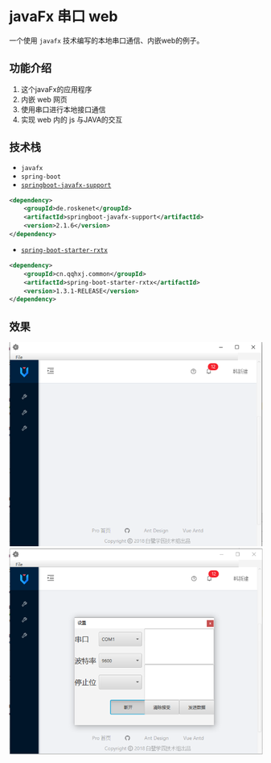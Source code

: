 # javaFx 串口 web 

一个使用 `javafx` 技术编写的本地串口通信、内嵌web的例子。

## 功能介绍

1. 这个javaFx的应用程序
2. 内嵌 web 网页
3. 使用串口进行本地接口通信
4. 实现 web 内的 js 与JAVA的交互


## 技术栈

- `javafx` 
- `spring-boot`
- [`springboot-javafx-support`](https://github.com/roskenet/springboot-javafx-support)
```xml
<dependency>
    <groupId>de.roskenet</groupId>
    <artifactId>springboot-javafx-support</artifactId>
    <version>2.1.6</version>
</dependency>
```
- [`spring-boot-starter-rxtx`](https://github.com/han1396735592/spring-boot-starter-rxtx)

```xml
<dependency>
    <groupId>cn.qqhxj.common</groupId>
    <artifactId>spring-boot-starter-rxtx</artifactId>
    <version>1.3.1-RELEASE</version>
</dependency>
```
## 效果
![main](imgs/main.png)
![setting](imgs/setting.png)
